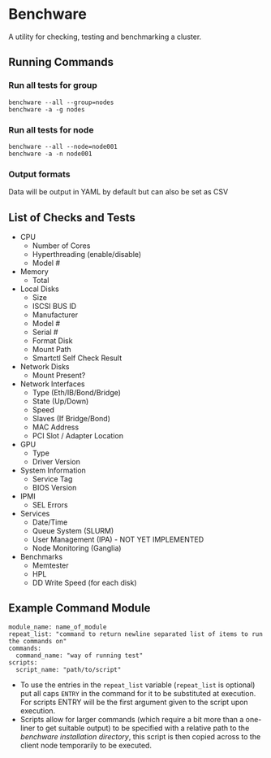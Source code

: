 # Benchware

A utility for checking, testing and benchmarking a cluster.

## Running Commands 

### Run all tests for group

```
benchware --all --group=nodes
benchware -a -g nodes
```

### Run all tests for node

```
benchware --all --node=node001
benchware -a -n node001
```

###

### Output formats

Data will be output in YAML by default but can also be set as CSV

## List of Checks and Tests

- CPU
  - Number of Cores
  - Hyperthreading (enable/disable)
  - Model #
- Memory
  - Total
- Local Disks
  - Size
  - ISCSI BUS ID
  - Manufacturer
  - Model #
  - Serial #
  - Format Disk
  - Mount Path
  - Smartctl Self Check Result
- Network Disks
  - Mount Present?
- Network Interfaces
  - Type (Eth/IB/Bond/Bridge)
  - State (Up/Down)
  - Speed
  - Slaves (If Bridge/Bond)
  - MAC Address
  - PCI Slot / Adapter Location
- GPU
  - Type
  - Driver Version
- System Information
  - Service Tag
  - BIOS Version
- IPMI
  - SEL Errors
- Services
  - Date/Time
  - Queue System (SLURM)
  - User Management (IPA) - NOT YET IMPLEMENTED
  - Node Monitoring (Ganglia)
- Benchmarks
  - Memtester
  - HPL
  - DD Write Speed (for each disk)

## Example Command Module

```
module_name: name_of_module
repeat_list: "command to return newline separated list of items to run the commands on"
commands:
  command_name: "way of running test"
scripts:
  script_name: "path/to/script"
```

- To use the entries in the `repeat_list` variable (`repeat_list` is optional) put all caps `ENTRY` in the command for it to be substituted at execution. For scripts ENTRY will be the first argument given to the script upon execution.
- Scripts allow for larger commands (which require a bit more than a one-liner to get suitable output) to be specified with a relative path to the _benchware installation directory_, this script is then copied across to the client node temporarily to be executed.
